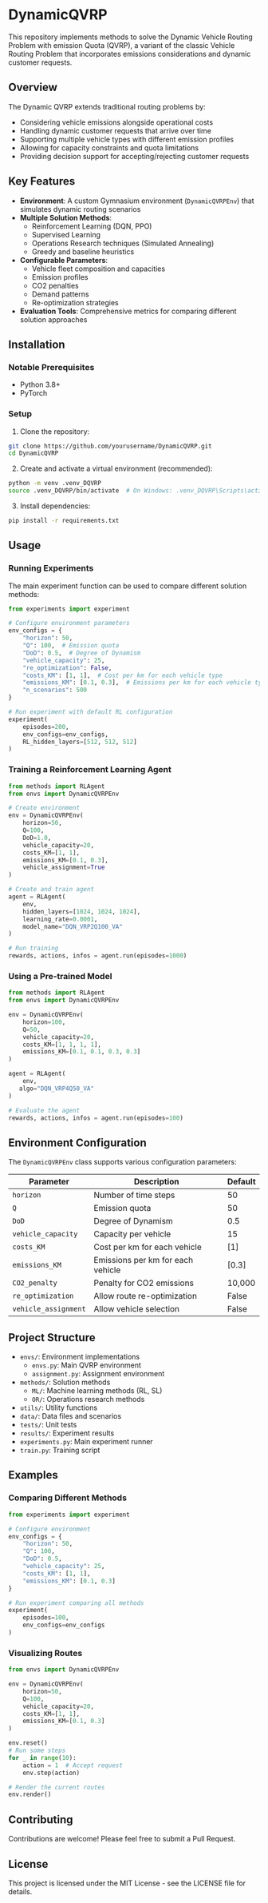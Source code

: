 # DynamicQVRP

This repository implements methods to solve the Dynamic Vehicle Routing Problem with emission Quota (QVRP), a variant of the classic Vehicle Routing Problem that incorporates emissions considerations and dynamic customer requests.

## Overview

The Dynamic QVRP extends traditional routing problems by:

- Considering vehicle emissions alongside operational costs
- Handling dynamic customer requests that arrive over time
- Supporting multiple vehicle types with different emission profiles
- Allowing for capacity constraints and quota limitations
- Providing decision support for accepting/rejecting customer requests

## Key Features

- **Environment**: A custom Gymnasium environment (`DynamicQVRPEnv`) that simulates dynamic routing scenarios
- **Multiple Solution Methods**:
  - Reinforcement Learning (DQN, PPO)
  - Supervised Learning
  - Operations Research techniques (Simulated Annealing)
  - Greedy and baseline heuristics
- **Configurable Parameters**:
  - Vehicle fleet composition and capacities
  - Emission profiles
  - CO2 penalties
  - Demand patterns
  - Re-optimization strategies
- **Evaluation Tools**: Comprehensive metrics for comparing different solution approaches

## Installation

### Notable Prerequisites

- Python 3.8+
- PyTorch

### Setup

1. Clone the repository:

```bash
git clone https://github.com/yourusername/DynamicQVRP.git
cd DynamicQVRP
```

2. Create and activate a virtual environment (recommended):

```bash
python -m venv .venv_DQVRP
source .venv_DQVRP/bin/activate  # On Windows: .venv_DQVRP\Scripts\activate
```

3. Install dependencies:

```bash
pip install -r requirements.txt
```

## Usage

### Running Experiments

The main experiment function can be used to compare different solution methods:

```python
from experiments import experiment

# Configure environment parameters
env_configs = {
    "horizon": 50,
    "Q": 100,  # Emission quota
    "DoD": 0.5,  # Degree of Dynamism
    "vehicle_capacity": 25,
    "re_optimization": False,
    "costs_KM": [1, 1],  # Cost per km for each vehicle type
    "emissions_KM": [0.1, 0.3],  # Emissions per km for each vehicle type
    "n_scenarios": 500
}

# Run experiment with default RL configuration
experiment(
    episodes=200,
    env_configs=env_configs,
    RL_hidden_layers=[512, 512, 512]
)
```

### Training a Reinforcement Learning Agent

```python
from methods import RLAgent
from envs import DynamicQVRPEnv

# Create environment
env = DynamicQVRPEnv(
    horizon=50,
    Q=100,
    DoD=1.0,
    vehicle_capacity=20,
    costs_KM=[1, 1],
    emissions_KM=[0.1, 0.3],
    vehicle_assignment=True
)

# Create and train agent
agent = RLAgent(
    env,
    hidden_layers=[1024, 1024, 1024],
    learning_rate=0.0001,
    model_name="DQN_VRP2Q100_VA"
)

# Run training
rewards, actions, infos = agent.run(episodes=1000)
```

### Using a Pre-trained Model

```python
from methods import RLAgent
from envs import DynamicQVRPEnv

env = DynamicQVRPEnv(
    horizon=100,
    Q=50,
    vehicle_capacity=20,
    costs_KM=[1, 1, 1, 1],
    emissions_KM=[0.1, 0.1, 0.3, 0.3]
)

agent = RLAgent(
    env,
   algo="DQN_VRP4Q50_VA"
)

# Evaluate the agent
rewards, actions, infos = agent.run(episodes=100)
```

## Environment Configuration

The `DynamicQVRPEnv` class supports various configuration parameters:

| Parameter              | Description                       | Default |
| ---------------------- | --------------------------------- | ------- |
| `horizon`            | Number of time steps              | 50      |
| `Q`                  | Emission quota                    | 50      |
| `DoD`                | Degree of Dynamism                | 0.5     |
| `vehicle_capacity`   | Capacity per vehicle              | 15      |
| `costs_KM`           | Cost per km for each vehicle      | [1]     |
| `emissions_KM`       | Emissions per km for each vehicle | [0.3]   |
| `CO2_penalty`        | Penalty for CO2 emissions         | 10,000  |
| `re_optimization`    | Allow route re-optimization       | False   |
| `vehicle_assignment` | Allow vehicle selection           | False   |

## Project Structure

- `envs/`: Environment implementations
  - `envs.py`: Main QVRP environment
  - `assignment.py`: Assignment environment
- `methods/`: Solution methods
  - `ML/`: Machine learning methods (RL, SL)
  - `OR/`: Operations research methods
- `utils/`: Utility functions
- `data/`: Data files and scenarios
- `tests/`: Unit tests
- `results/`: Experiment results
- `experiments.py`: Main experiment runner
- `train.py`: Training script

## Examples

### Comparing Different Methods

```python
from experiments import experiment

# Configure environment
env_configs = {
    "horizon": 50,
    "Q": 100,
    "DoD": 0.5,
    "vehicle_capacity": 25,
    "costs_KM": [1, 1],
    "emissions_KM": [0.1, 0.3]
}

# Run experiment comparing all methods
experiment(
    episodes=100,
    env_configs=env_configs
)
```

### Visualizing Routes

```python
from envs import DynamicQVRPEnv

env = DynamicQVRPEnv(
    horizon=50,
    Q=100,
    vehicle_capacity=20,
    costs_KM=[1, 1],
    emissions_KM=[0.1, 0.3]
)

env.reset()
# Run some steps
for _ in range(10):
    action = 1  # Accept request
    env.step(action)

# Render the current routes
env.render()
```

## Contributing

Contributions are welcome! Please feel free to submit a Pull Request.

## License

This project is licensed under the MIT License - see the LICENSE file for details.
